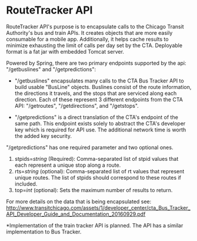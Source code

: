 # RouteTracker API
RouteTracker API's purpose is to encapsulate calls to the Chicago Transit Authority's bus and train APIs. It creates objects that are more easily consumable for a mobile app. Additionally, it helps cache results to minimize exhausting the limit of calls per day set by the CTA. Deployable format is a fat jar with embedded Tomcat server.

Powered by Spring, there are two primary endpoints supported by the api: "/getbuslines" and "/getpredictions":

- "/getbuslines" encapsulates many calls to the CTA Bus Tracker API to build usable "BusLine" objects. Buslines consist of the route information, the directions it travels, and the stops that are serviced along each direction. Each of these represent 3 different endpoints from the CTA API: "/getroutes", "/getdirections", and "/getstops".

- "/getpredictions" is a direct translation of the CTA's endpoint of the same path. This endpoint exists solely to abstract the CTA's developer key which is required for API use. The additional network time is worth the added key security.


"/getpredictions" has one required parameter and two optional ones.
1. stpids=_string_ (Required): Comma-separated list of stpid values that each represent a unique stop along a route.
2. rts=_string_ (optional): Comma-separated list of rt values that represent unique routes. The list of stpids should correspond to these routes if included.
3. top=_int_ (optional): Sets the maximum number of results to return.


For more details on the data that is being encapsulated see: http://www.transitchicago.com/assets/1/developer_center/cta_Bus_Tracker_API_Developer_Guide_and_Documentation_20160929.pdf

*Implementation of the train tracker API is planned. The API has a similar implementation to Bus Tracker.
